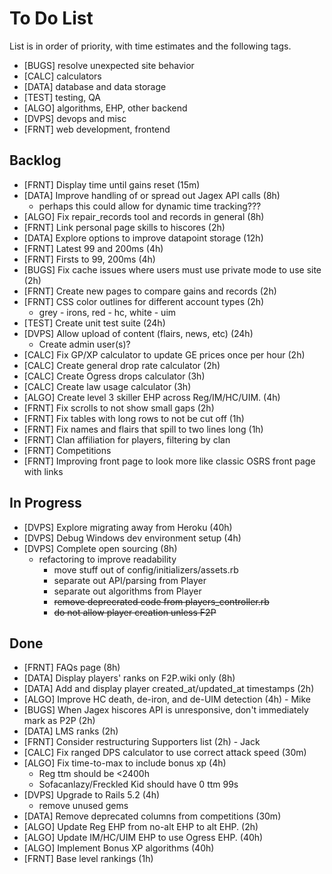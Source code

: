 # To Do List

List is in order of priority, with time estimates and the following tags.

* [BUGS] resolve unexpected site behavior
* [CALC] calculators
* [DATA] database and data storage
* [TEST] testing, QA
* [ALGO] algorithms, EHP, other backend
* [DVPS] devops and misc
* [FRNT] web development, frontend

## Backlog

* [FRNT] Display time until gains reset (15m)
* [DATA] Improve handling of or spread out Jagex API calls (8h)
  * perhaps this could allow for dynamic time tracking???
* [ALGO] Fix repair_records tool and records in general (8h)
* [FRNT] Link personal page skills to hiscores (2h)
* [DATA] Explore options to improve datapoint storage (12h)
* [FRNT] Latest 99 and 200ms (4h)
* [FRNT] Firsts to 99, 200ms (4h)
* [BUGS] Fix cache issues where users must use private mode to use site (2h)
* [FRNT] Create new pages to compare gains and records (2h)
* [FRNT] CSS color outlines for different account types (2h)
  * grey - irons, red - hc, white - uim
* [TEST] Create unit test suite (24h)
* [DVPS] Allow upload of content (flairs, news, etc) (24h)
  * Create admin user(s)?
* [CALC] Fix GP/XP calculator to update GE prices once per hour (2h)
* [CALC] Create general drop rate calculator (2h)
* [CALC] Create Ogress drops calculator (3h)
* [CALC] Create law usage calculator (3h)
* [ALGO] Create level 3 skiller EHP across Reg/IM/HC/UIM. (4h)
* [FRNT] Fix scrolls to not show small gaps (2h)
* [FRNT] Fix tables with long rows to not be cut off (1h)
* [FRNT] Fix names and flairs that spill to two lines long (1h)
* [FRNT] Clan affiliation for players, filtering by clan
* [FRNT] Competitions
* [FRNT] Improving front page to look more like classic OSRS front page with links

## In Progress

* [DVPS] Explore migrating away from Heroku (40h)
* [DVPS] Debug Windows dev environment setup (4h)
* [DVPS] Complete open sourcing (8h)
  * refactoring to improve readability
    * move stuff out of config/initializers/assets.rb
    * separate out API/parsing from Player
    * separate out algorithms from Player
    * ~~remove deprecrated code from players_controller.rb~~
    * ~~do not allow player creation unless F2P~~

## Done

* [FRNT] FAQs page (8h)
* [DATA] Display players' ranks on F2P.wiki only (8h)
* [DATA] Add and display player created_at/updated_at timestamps (2h)
* [ALGO] Improve HC death, de-iron, and de-UIM detection (4h) - Mike
* [BUGS] When Jagex hiscores API is unresponsive, don't immediately mark as P2P (2h)
* [DATA] LMS ranks (2h)
* [FRNT] Consider restructuring Supporters list (2h) - Jack
* [CALC] Fix ranged DPS calculator to use correct attack speed (30m)
* [ALGO] Fix time-to-max to include bonus xp (4h)
  * Reg ttm should be <2400h
  * Sofacanlazy/Freckled Kid should have 0 ttm 99s
* [DVPS] Upgrade to Rails 5.2 (4h)
  * remove unused gems
* [DATA] Remove deprecated columns from competitions (30m)
* [ALGO] Update Reg EHP from no-alt EHP to alt EHP. (2h)
* [ALGO] Update IM/HC/UIM EHP to use Ogress EHP. (40h)
* [ALGO] Implement Bonus XP algorithms (40h)
* [FRNT] Base level rankings (1h)
